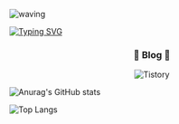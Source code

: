 ![waving](https://capsule-render.vercel.app/api?type=waving&height=200&text=I'm%20kons&fontAlign=80&fontAlignY=40&color=gradient)

[![Typing SVG](https://readme-typing-svg.demolab.com/?lines=MBTI+=+INFP;This+text+is+quote)](https://git.io/typing-svg)

<h3 align="center">📢 Blog 📢</h3>
<div align="center">
  <img alt="Tistory" src ="https://img.shields.io/badge/Tistory-FF5A4A.svg?&style=for-the-badge&logo=Tistory&logoColor=White"/>
</div>

![Anurag's GitHub stats](https://github-readme-stats.vercel.app/api?username=kons&show_icons=true&theme=radical)

![Top Langs](https://github-readme-stats.vercel.app/api/top-langs/?username=kons&layout=compact)
